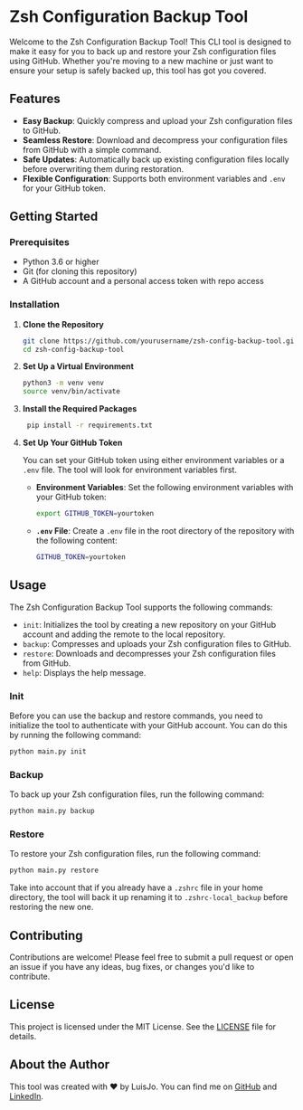 # Zsh Configuration Backup Tool

Welcome to the Zsh Configuration Backup Tool! This CLI tool is designed to make it easy for you to back up and restore your Zsh configuration files using GitHub. Whether you're moving to a new machine or just want to ensure your setup is safely backed up, this tool has got you covered.

## Features

- **Easy Backup**: Quickly compress and upload your Zsh configuration files to GitHub.
- **Seamless Restore**: Download and decompress your configuration files from GitHub with a simple command.
- **Safe Updates**: Automatically back up existing configuration files locally before overwriting them during restoration.
- **Flexible Configuration**: Supports both environment variables and `.env` for your GitHub token.

## Getting Started

### Prerequisites

- Python 3.6 or higher
- Git (for cloning this repository)
- A GitHub account and a personal access token with repo access

### Installation

1. **Clone the Repository**

   ```bash
   git clone https://github.com/yourusername/zsh-config-backup-tool.git
   cd zsh-config-backup-tool

2. **Set Up a Virtual Environment**

   ```bash
   python3 -m venv venv
   source venv/bin/activate
   
3. **Install the Required Packages**

   ```bash
    pip install -r requirements.txt
   
4. **Set Up Your GitHub Token**
    
   You can set your GitHub token using either environment variables or a `.env` file. The tool will look for environment variables first.

   - **Environment Variables**: Set the following environment variables with your GitHub token:

     ```bash
     export GITHUB_TOKEN=yourtoken
     ```

   - **`.env` File**: Create a `.env` file in the root directory of the repository with the following content:

     ```bash
     GITHUB_TOKEN=yourtoken
     ```

## Usage

The Zsh Configuration Backup Tool supports the following commands:

- `init`: Initializes the tool by creating a new repository on your GitHub account and adding the remote to the local repository.
- `backup`: Compresses and uploads your Zsh configuration files to GitHub.
- `restore`: Downloads and decompresses your Zsh configuration files from GitHub.
- `help`: Displays the help message.


### Init

Before you can use the backup and restore commands, you need to initialize the tool to authenticate with your GitHub account. You can do this by running the following command:

```bash
python main.py init
```

### Backup

To back up your Zsh configuration files, run the following command:

```bash
python main.py backup
```

### Restore

To restore your Zsh configuration files, run the following command:

```bash
python main.py restore
```

Take into account that if you already have a `.zshrc` file in your home directory, the tool will back it up renaming it to `.zshrc-local_backup` before restoring the new one.

## Contributing

Contributions are welcome! Please feel free to submit a pull request or open an issue if you have any ideas, bug fixes, or changes you'd like to contribute.

## License

This project is licensed under the MIT License. See the [LICENSE](https://github.com/luisjorp/zsh-config-sync?tab=MIT-1-ov-file#readme) file for details.

## About the Author

This tool was created with ❤️ by LuisJo. You can find me on [GitHub](https://github.com/luisjorp) and [LinkedIn](https://www.linkedin.com/in/luisjorp/).


